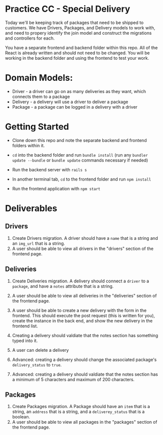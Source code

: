 # Practice CC - Special Delivery

Today we'll be keeping track of packages that need to be shipped to customers. We have Drivers, Packages, and Delivery models to work with, and need to propery identify the join model and construct the migrations and controllers for each.

You have a separate frontend and backend folder within this repo. All of the React is already written and should not need to be changed. You will be working in the backend folder and using the frontend to test your work.

# Domain Models:
* Driver - a driver can go on as many deliveries as they want, which connects them to a package
* Delivery - a delivery will use a driver to deliver a package
* Package - a package can be logged in a delivery with a driver


# Getting Started 
* Clone down this repo and note the separate backend and frontend folders within it.
* `cd` into the backend folder and run `bundle install` (run any `bundler update --bundle` or `bundle update` commands necessary if needed)
* Run the backend server with `rails s`

* In another terminal tab, `cd` to the frontend folder and run `npm install`
* Run the frontend application with `npm start`

# Deliverables

## Drivers
1. Create Drivers migration. A driver should have a `name` that is a string and an `img_url` that is a string.
2. A user should be able to view all drivers in the "drivers" section of the frontend page.

## Deliveries
1. Create Deliveries migration. A delivery should connect a `driver` to a `package`, and have a `notes` attribute that is a string.
2. A user should be able to view all deliveries in the "deliveries" section of the frontend page.
3. A user should be able to create a new delivery with the form in the frontend. This should execute the post request (this is written for you), create the instance in the back end, and show the new delivery in the frontend list.
4. Creating a delivery should valdiate that the notes section has something typed into it.
5. A user can delete a delivery

6. Advanced: creating a delivery should change the associated package's `delivery_status` to `true`.
7. Advanced: creating a delivery should valdiate that the notes section has a minimum of 5 characters and maximum of 200 characters.

## Packages
1. Create Packages migration. A Package should have an `item` that is a string, an `address` that is a string, and a `deliverey_status` that is a boolean.
2. A user should be able to view all packages in the "packages" section of the frontend page.